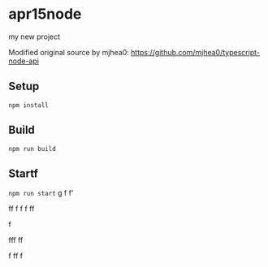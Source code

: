 # apr15node

my new project

Modified original source by mjhea0: https://github.com/mjhea0/typescript-node-api

## Setup

`npm install`

## Build



`npm run build`

## Startf












`npm run start`
g
f
f'


ff
f
f
f
ff  


f


fff
ff








f
ff
f

